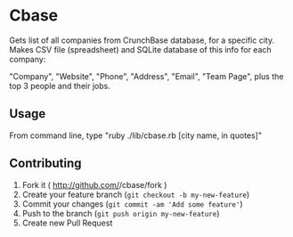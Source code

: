 # Cbase

Gets list of all companies from CrunchBase database, for a specific city. Makes CSV file (spreadsheet) and SQLite database of this info for each company:

"Company", "Website", "Phone", "Address", "Email", "Team Page", plus the top 3 people and their jobs.

<!--## Installation

 Add this line to your application's Gemfile:

    gem 'cbase'

And then execute:

    $ bundle

Or install it yourself as:

    $ gem install cbase
 -->
## Usage

From command line, type "ruby ./lib/cbase.rb [city name, in quotes]"

## Contributing

1. Fork it ( http://github.com/<my-github-username>/cbase/fork )
2. Create your feature branch (`git checkout -b my-new-feature`)
3. Commit your changes (`git commit -am 'Add some feature'`)
4. Push to the branch (`git push origin my-new-feature`)
5. Create new Pull Request
